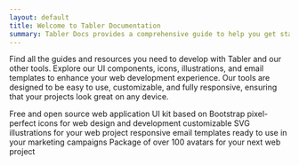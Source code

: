 ```yaml
---
layout: default
title: Welcome to Tabler Documentation
summary: Tabler Docs provides a comprehensive guide to help you get started with the Tabler ecosystem, including its UI components, plugins, and icons. Explore detailed documentation to understand and leverage the full potential of Tabler in your projects.
---
```


<ResponsiveImage src="/docs/tabler.png" src-dark="/docs/tabler-dark.png" alt="Tabler" width="816" height="620" className="mb-4" />

Find all the guides and resources you need to develop with Tabler and our other tools. Explore our UI components, icons, illustrations, and email templates to enhance your web development experience. Our tools are designed to be easy to use, customizable, and fully responsive, ensuring that your projects look great on any device.

<Cards>
   <Card title="UI Components" href="/docs/ui" icon="paint">Free and open source web application UI kit based on Bootstrap</Card>
   <Card title="Icons" href="/docs/icons" icon="ghost"><IconsCount /> pixel-perfect icons for web design and development</Card>
   <Card title="Illustrations" href="/docs/illustrations" icon="brand-figma"><IllustrationsCount /> customizable SVG illustrations for your web project</Card>
   <Card title="Email Templates" icon="mail" disabled badge="Comming soon"><EmailsCount /> responsive email templates ready to use in your marketing campaigns</Card>
   <Card title="Avatars" icon="user-circle" disabled badge="Comming soon">Package of over 100 avatars for your next web project</Card>
</Cards>

